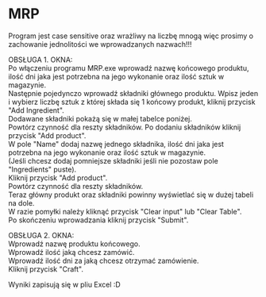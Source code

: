 # MRP
Program jest case sensitive oraz wrażliwy na liczbę mnogą więc prosimy o zachowanie jednolitości we wprowadzanych nazwach!!!

OBSŁUGA 1. OKNA:\
Po włączeniu programu MRP.exe wprowadź nazwę końcowego produktu, ilość dni jaka jest potrzebna na jego wykonanie oraz ilość sztuk w magazynie.\
Następnie pojedynczo wprowadź składniki głównego produktu. Wpisz jeden i wybierz liczbę sztuk z której składa się 1 końcowy produkt, kliknij przycisk "Add Ingredient".\
Dodawane składniki pokażą się w małej tabelce poniżej.\
Powtórz czynność dla reszty składników. Po dodaniu składników kliknij przycisk "Add product".\
W pole "Name" dodaj nazwę jednego składnika, ilość dni jaka jest potrzebna na jego wykonanie oraz ilość sztuk w magazynie.\
(Jeśli chcesz dodaj pomniejsze składniki jeśli nie pozostaw pole "Ingredients" puste).\
Kliknij przycisk "Add product".\
Powtórz czynność dla reszty składników.\
Teraz główny produkt oraz składniki powinny wyświetlać się w dużej tabeli na dole.\
W razie pomyłki należy kliknąć przycisk "Clear input" lub "Clear Table".\
Po skończeniu wprowadzania kliknij przycisk "Submit".

OBSŁUGA 2. OKNA:\
Wprowadź nazwę produktu końcowego.\
Wprowadź ilość jaką chcesz zamówić.\
Wprowadź ilość dni za jaką chcesz otrzymać zamówienie.\
Kliknij przycisk "Craft".

Wyniki zapisują się w pliu Excel :D
